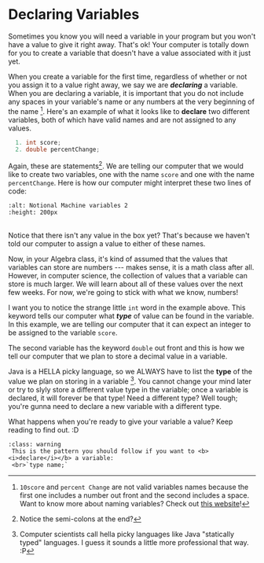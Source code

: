 Declaring Variables
====================================

Sometimes you know you will need a variable in your program but you won't have a value to give it right away. That's ok! Your computer is totally down for you to create a variable that doesn't have a value associated with it just yet.

When you create a variable for the first time, regardless of whether or not you assign it to a value right away, we say we are <b><i>declaring</i></b> a variable. When you are declaring a variable, it is important that you do not include any spaces in your variable's name or any numbers at the very beginning of the name [^*]. Here's an example of what it looks like to <b>declare</b> two different variables, both of which have valid names and are not assigned to any values.

```Java
  1. int score;
  2. double percentChange;
```
Again, these are statements[^**]. We are telling our computer that we would like to create two variables, one with the name `score` and one with the name `percentChange`. Here is how our computer might interpret these two lines of code:

```{image} https://media.giphy.com/media/O0Dbaz4AjhthzQ508L/giphy.gif
:alt: Notional Machine variables 2
:height: 200px
```
<br>Notice that there isn't any value in the box yet? That's because we haven't told our computer to assign a value to either of these names.

Now, in your Algebra class, it's kind of assumed that the values that variables can store are numbers --- makes sense, it is a math class after all. However, in computer science, the collection of values that a variable can store is much larger. We will learn about all of these values over the next few weeks. For now, we're going to stick with what we know, numbers!

I want you to notice the strange little `int` word in the example above. This keyword tells our computer what <b><i>type</i></b> of value can be found in the variable. In this example, we are telling our computer that it can expect an integer to be assigned to the variable `score`.

The second variable has the keyword `double` out front and this is how we tell our computer that we plan to store a decimal value in a variable.

Java is a HELLA picky language, so we ALWAYS have to list the <b>type</b> of the value we plan on storing in a variable [^***]. You cannot change your mind later or try to slyly store a different value type in the variable; once a variable is declared, it will forever be that type! Need a different type? Well tough; you're gunna need to declare a new variable with a different type.

What happens when you're ready to give your variable a value? Keep reading to find out. :D

```{admonition} TL;DR
:class: warning
 This is the pattern you should follow if you want to <b><i>declare</i></b> a variable:
 <br>`type name;`
```

[^*]: `10score` and `percent Change` are not valid variables names because the first one includes a number out front and the second includes a space. Want to know more about naming variables? Check out <a href="https://mathbits.com/MathBits/Java/DataBasics/Namingrules.htm">this website</a>!
[^**]: Notice the semi-colons at the end?
[^***]:Computer scientists call hella picky languages like Java "statically typed" languages. I guess it sounds a little more professional that way. :P
